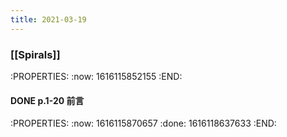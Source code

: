 ```yaml
---
title: 2021-03-19
---
```


### [[Spirals]]
:PROPERTIES:
:now: 1616115852155
:END:
#### DONE p.1-20 前言
:PROPERTIES:
:now: 1616115870657
:done: 1616118637633
:END:
####
##
